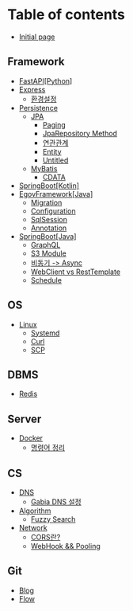 # Table of contents

* [Initial page](README.md)

## Framework <a id="springboot"></a>

* [FastAPI\[Python\]](springboot/fastapi-python.md)
* [Express](springboot/express/README.md)
  * [환경설정](springboot/express/undefined.md)
* [Persistence](springboot/persistence/README.md)
  * [JPA](springboot/persistence/jpa/README.md)
    * [Paging](springboot/persistence/jpa/paging.md)
    * [JpaRepository Method](springboot/persistence/jpa/jparepository-method.md)
    * [연관관계](springboot/persistence/jpa/undefined.md)
    * [Entity](springboot/persistence/jpa/entity.md)
    * [Untitled](springboot/persistence/jpa/untitled.md)
  * [MyBatis](springboot/persistence/mybatis-1/README.md)
    * [CDATA](springboot/persistence/mybatis-1/cdata.md)
* [SpringBoot\[Kotlin\]](springboot/kotlin.md)
* [EgovFramework\[Java\]](springboot/springframework/README.md)
  * [Migration](springboot/springframework/migration.md)
  * [Configuration](springboot/springframework/configuration.md)
  * [SqlSession](springboot/springframework/sqlsession.md)
  * [Annotation](springboot/springframework/annotation.md)
* [SpringBoot\[Java\]](springboot/springboot/README.md)
  * [GraphQL](springboot/springboot/graphql.md)
  * [S3 Module](springboot/springboot/s3-module.md)
  * [비동기 -&gt; Async](springboot/springboot/greater-than-async.md)
  * [WebClient vs RestTemplate](springboot/springboot/webclient-vs-resttemplate.md)
  * [Schedule](springboot/springboot/java.md)

## OS <a id="linux-1"></a>

* [Linux](linux-1/linux/README.md)
  * [Systemd](linux-1/linux/systemd.md)
  * [Curl](linux-1/linux/untitled.md)
  * [SCP](linux-1/linux/scp.md)

## DBMS

* [Redis](dbms/redis.md)

## Server

* [Docker](server/docker/README.md)
  * [명령어 정리](server/docker/undefined.md)

## CS

* [DNS](cs/dns/README.md)
  * [Gabia DNS 설정](cs/dns/gabia-dns.md)
* [Algorithm](cs/algorithm/README.md)
  * [Fuzzy Search](cs/algorithm/fuzzy-search.md)
* [Network](cs/network/README.md)
  * [CORS란?](cs/network/cors.md)
  * [WebHook && Pooling](cs/network/webhook-and-and-pooling.md)

## Git

* [Blog](git/blog.md)
* [Flow](git/flow.md)

